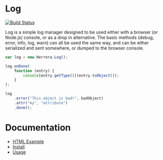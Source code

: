Log
===

[![Build Status][]](https://travis-ci.org/herrera-io/js-log)

Log is a simple log manager designed to be used either with a browser (or
Node.js) console, or as a drop in alternative. The basic methods (debug, error,
info, log, warn) can all be used the same way, and can be either serialized and
sent somewhere, or dumped to the browser console.

```javascript
var log = new Herrera.Log();

log.onDone(
    function (entry) {
        console[entry.getType()](entry.toObject());
    }
);

log
    .error("This object is bad!", badObject)
    .attr("my", "attribute")
    .done();
```

Documentation
=============

- [HTML Example][]
- [Install][]
- [Usage][]

[Build Status]: https://travis-ci.org/herrera-io/js-log.png?branch=master
[HTML Example]: doc/example.html
[Install]: doc/00-Install.md
[Usage]: doc/01-Usage.md
